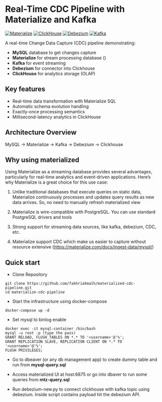 # Real-Time CDC Pipeline with Materialize and Kafka

[![Materialize](https://img.shields.io/badge/Materialize-3.0.1-blue)](https://materialize.com/)
[![ClickHouse](https://img.shields.io/badge/ClickHouse-24.8-green)](https://clickhouse.com/)
[![Debezium](https://img.shields.io/badge/Debezium-2.7.3-red)](https://debezium.io/)
[![Kafka](https://img.shields.io/badge/Kafka-3.6.0-blue)](https://kafka.apache.org/)


A real-time Change Data Capture (CDC) pipeline demonstrating:
- **MySQL** database to get changes capture
- **Materialize** for stream processing database ()
- **Kafka** for event streaming
- **Debezium** for connector into Clickhouse 
- **ClickHouse** for analytics storage (OLAP)

## Key features
- Real-time data transformation with Materialize SQL
- Automatic schema evolution handling
- Exactly-once processing semantics
- Millisecond-latency analytics in ClickHouse

## Architecture Overview
MySQL -> Materialize -> Kafka -> Debezium -> Clickhouse


## Why using materialized
Using Materialize as a streaming database provides several advantages, particularly for real-time analytics and event-driven applications. Here’s why Materialize is a great choice for this use case:

1. Unlike traditional databases that execute queries on static data, Materialize continuously processes and updates query results as new data arrives. So, no need to manually refresh materialized view

2. Materialize is wire-compatible with PostgreSQL. You can use standard PostgreSQL drivers and tools

3. Strong support for streaming data sources, like kafka, debezium, CDC, etc. 

4. Materialize support CDC which make us easier to capture without resource extensive (https://materialize.com/docs/ingest-data/mysql/)

## Quick start

- Clone Repository
```
git clone https://github.com/fakhriakmalh/materialized-cdc-pipeline.git
cd materialize-cdc-pipeline
```

- Start the infrastructure using docker-compose

```
docker-compose up -d
```

- Set mysql to binlog enable 
```
docker exec -it mysql-container /bin/bash
mysql -u root -p (type the pass)
GRANT RELOAD, FLUSH_TABLES ON *.* TO '<username>'@'%';
GRANT REPLICATION SLAVE, REPLICATION CLIENT ON *.* TO '<username>'@'%';
FLUSH PRIVILEGES;

```

- Go to dbeaver (or any db management app) to create dummy table and run from **mysql-query.sql**

- Access materialized UI at host:6875 or go into dbaver to run some queries from **mtz-query.sql**

- Run debezium-new.py to connect clickhouse with kafka topic using debezium. Inside script contains payload hit the debezium API.

